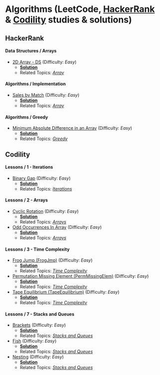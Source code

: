 # Algorithms (LeetCode, [HackerRank](https://github.com/cenkc/algorithms#hackerrank) & [Codility](https://github.com/cenkc/algorithms#codility) studies & solutions)

## HackerRank
#### Data Structures / Arrays
* [2D Array - DS](https://www.hackerrank.com/challenges/2d-array/problem) (Difficulty: *Easy*)
    * [**Solution**](https://github.com/cenkc/algorithms/blob/main/hackerrank/src/datastructures/arrays/TwoDArrayDS.java)
    * Related Topics: [*Array*](https://www.hackerrank.com/domains/data-structures/arrays)
#### Algorithms / Implementation
* [Sales by Match](https://www.hackerrank.com/challenges/sock-merchant/problem) (Difficulty: *Easy*)
    * [**Solution**](https://github.com/cenkc/algorithms/blob/main/hackerrank/src/algorithms/implementation/SalesByMatch.java)
    * Related Topics: [*Array*](https://www.hackerrank.com/domains/data-structures/arrays)
#### Algorithms / Greedy
* [Minimum Absolute Difference in an Array](https://www.hackerrank.com/challenges/minimum-absolute-difference-in-an-array/problem) (Difficulty: *Easy*)
    * [**Solution**](https://github.com/cenkc/algorithms/blob/main/hackerrank/src/algorithms/greedy/MinAbsDiffInAnArray.java)
    * Related Topics: [*Greedy*](https://www.hackerrank.com/domains/algorithms/greedy)

## Codility
#### Lessons / 1 - Iterations
* [Binary Gap](https://app.codility.com/programmers/lessons/1-iterations/binary_gap/) (Difficulty: *Easy*)
    * [**Solution**](https://github.com/cenkc/algorithms/blob/main/codility/src/lessons/iterations/BinaryGap.java)
    * Related Topics: [*Iterations*](https://app.codility.com/programmers/lessons/1-iterations/)
#### Lessons / 2 - Arrays
* [Cyclic Rotation](https://app.codility.com/programmers/lessons/2-arrays/cyclic_rotation/) (Difficulty: *Easy*)
    * [**Solution**](https://github.com/cenkc/algorithms/blob/main/codility/src/lessons/arrays/CyclicRotation.java)
    * Related Topics: [*Arrays*](https://app.codility.com/programmers/lessons/2-arrays/)
* [Odd Occurrences In Array](https://app.codility.com/programmers/lessons/2-arrays/odd_occurrences_in_array/) (Difficulty: *Easy*)
    * [**Solution**](https://github.com/cenkc/algorithms/blob/main/codility/src/lessons/arrays/OddOccurrencesInArray.java)
    * Related Topics: [*Arrays*](https://app.codility.com/programmers/lessons/2-arrays/)
#### Lessons / 3 - Time Complexity
* [Frog Jump (FrogJmp)](https://app.codility.com/programmers/lessons/3-time_complexity/frog_jmp/) (Difficulty: *Easy*)
    * [**Solution**](https://github.com/cenkc/algorithms/blob/main/codility/src/lessons/timecomplexity/FrogJmp.java)
    * Related Topics: [*Time Complexity*](https://app.codility.com/programmers/lessons/3-time_complexity/)
* [Permutation Missing Element (PermMissingElem)](https://app.codility.com/programmers/lessons/3-time_complexity/perm_missing_elem/) (Difficulty: *Easy*)
    * [**Solution**](https://github.com/cenkc/algorithms/blob/main/codility/src/lessons/timecomplexity/PermMissingElem.java)
    * Related Topics: [*Time Complexity*](https://app.codility.com/programmers/lessons/3-time_complexity/)
* [Tape Equilibrium (TapeEquilibrium)](https://app.codility.com/programmers/lessons/3-time_complexity/tape_equilibrium/) (Difficulty: *Easy*)
    * [**Solution**](https://github.com/cenkc/algorithms/blob/main/codility/src/lessons/timecomplexity/TapeEquilibrium.java)
    * Related Topics: [*Time Complexity*](https://app.codility.com/programmers/lessons/3-time_complexity/)
#### Lessons / 7 - Stacks and Queues
* [Brackets](https://app.codility.com/programmers/lessons/7-stacks_and_queues/brackets/) (Difficulty: *Easy*)
    * [**Solution**](https://github.com/cenkc/algorithms/blob/main/codility/src/lessons/stacksandqueues/Brackets.java)
    * Related Topics: [*Stacks and Queues*](https://app.codility.com/programmers/lessons/7-stacks_and_queues/)
* [Fish](https://app.codility.com/programmers/lessons/7-stacks_and_queues/fish/) (Difficulty: *Easy*)
    * [**Solution**](https://github.com/cenkc/algorithms/blob/main/codility/src/lessons/stacksandqueues/Fish.java)
    * Related Topics: [*Stacks and Queues*](https://app.codility.com/programmers/lessons/7-stacks_and_queues/)
* [Nesting](https://app.codility.com/programmers/lessons/7-stacks_and_queues/nesting/) (Difficulty: *Easy*)
    * [**Solution**](https://github.com/cenkc/algorithms/blob/main/codility/src/lessons/stacksandqueues/Nesting.java)
    * Related Topics: [*Stacks and Queues*](https://app.codility.com/programmers/lessons/7-stacks_and_queues/)
